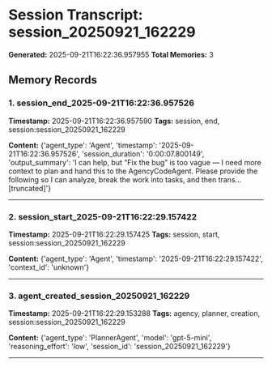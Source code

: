 # Session Transcript: session_20250921_162229

**Generated:** 2025-09-21T16:22:36.957955
**Total Memories:** 3

## Memory Records

### 1. session_end_2025-09-21T16:22:36.957526

**Timestamp:** 2025-09-21T16:22:36.957590
**Tags:** session, end, session:session_20250921_162229

**Content:** {'agent_type': 'Agent', 'timestamp': '2025-09-21T16:22:36.957526', 'session_duration': '0:00:07.800149', 'output_summary': 'I can help, but “Fix the bug” is too vague — I need more context to plan and hand this to the AgencyCodeAgent. Please provide the following so I can analyze, break the work into tasks, and then trans...[truncated]'}

---

### 2. session_start_2025-09-21T16:22:29.157422

**Timestamp:** 2025-09-21T16:22:29.157425
**Tags:** session, start, session:session_20250921_162229

**Content:** {'agent_type': 'Agent', 'timestamp': '2025-09-21T16:22:29.157422', 'context_id': 'unknown'}

---

### 3. agent_created_session_20250921_162229

**Timestamp:** 2025-09-21T16:22:29.153288
**Tags:** agency, planner, creation, session:session_20250921_162229

**Content:** {'agent_type': 'PlannerAgent', 'model': 'gpt-5-mini', 'reasoning_effort': 'low', 'session_id': 'session_20250921_162229'}

---

